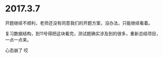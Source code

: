 # 2017.3.7

开题继续不顺利，老师还没有同意我们的开题方案，没办法，只能继续看着。

复习数据结构，到11号得把这块看完，测试题确实涉及到的很多，重新总结项目，一点一点来。

心态崩了    哎